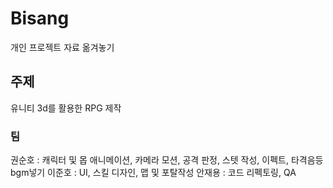 # Bisang
개인 프로젝트 자료 옮겨놓기


## 주제
유니티 3d를 활용한 RPG 제작

### 팀
권순호 : 캐릭터 및 몹 애니메이션, 카메라 모션, 공격 판정, 스텟 작성, 이펙트, 타격음등 bgm넣기
이준호 : UI, 스킬 디자인, 맵 및 포탈작성
안재용 : 코드 리펙토링, QA
